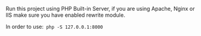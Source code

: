 Run this project using PHP Built-in Server, if you are using Apache, Nginx or IIS make sure you have enabled rewrite module.

In order to use:<code> php -S 127.0.0.1:8000</code>